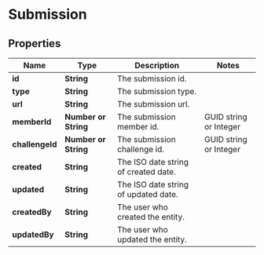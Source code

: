# Submission

## Properties
Name | Type | Description | Notes
------------ | ------------- | ------------- | -------------
**id** | **String** | The submission id. |
**type** | **String** | The submission type. |
**url** | **String** | The submission url. |
**memberId** | **Number or String** | The submission member id. | GUID string or Integer
**challengeId** | **Number or String** | The submission challenge id. | GUID string or Integer
**created** | **String** | The ISO date string of created date. |
**updated** | **String** | The ISO date string of updated date. |
**createdBy** | **String** | The user who created the entity. |
**updatedBy** | **String** | The user who updated the entity. |

